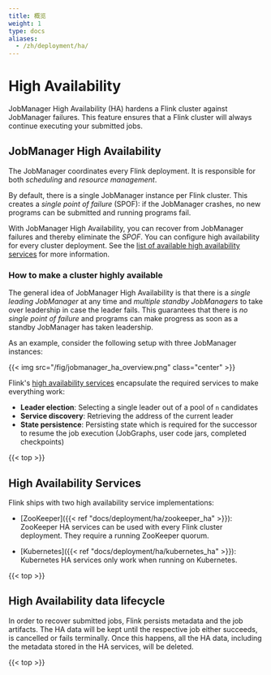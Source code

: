 ```yaml
---
title: 概览
weight: 1
type: docs
aliases:
  - /zh/deployment/ha/
---
```

<!--
Licensed to the Apache Software Foundation (ASF) under one
or more contributor license agreements.  See the NOTICE file
distributed with this work for additional information
regarding copyright ownership.  The ASF licenses this file
to you under the Apache License, Version 2.0 (the
"License"); you may not use this file except in compliance
with the License.  You may obtain a copy of the License at

  http://www.apache.org/licenses/LICENSE-2.0

Unless required by applicable law or agreed to in writing,
software distributed under the License is distributed on an
"AS IS" BASIS, WITHOUT WARRANTIES OR CONDITIONS OF ANY
KIND, either express or implied.  See the License for the
specific language governing permissions and limitations
under the License.
-->

# High Availability

JobManager High Availability (HA) hardens a Flink cluster against JobManager failures.
This feature ensures that a Flink cluster will always continue executing your submitted jobs.

## JobManager High Availability

The JobManager coordinates every Flink deployment. 
It is responsible for both *scheduling* and *resource management*.

By default, there is a single JobManager instance per Flink cluster. 
This creates a *single point of failure* (SPOF): if the JobManager crashes, no new programs can be submitted and running programs fail.

With JobManager High Availability, you can recover from JobManager failures and thereby eliminate the *SPOF*. 
You can configure high availability for every cluster deployment.
See the [list of available high availability services](#high-availability-services) for more information.

### How to make a cluster highly available

The general idea of JobManager High Availability is that there is a *single leading JobManager* at any time and *multiple standby JobManagers* to take over leadership in case the leader fails. 
This guarantees that there is *no single point of failure* and programs can make progress as soon as a standby JobManager has taken leadership. 

As an example, consider the following setup with three JobManager instances:

{{< img src="/fig/jobmanager_ha_overview.png" class="center" >}}

Flink's [high availability services](#high-availability-services) encapsulate the required services to make everything work:
* **Leader election**: Selecting a single leader out of a pool of `n` candidates
* **Service discovery**: Retrieving the address of the current leader
* **State persistence**: Persisting state which is required for the successor to resume the job execution (JobGraphs, user code jars, completed checkpoints)

{{< top >}}

## High Availability Services

Flink ships with two high availability service implementations:

* [ZooKeeper]({{< ref "docs/deployment/ha/zookeeper_ha" >}}): 
ZooKeeper HA services can be used with every Flink cluster deployment. 
They require a running ZooKeeper quorum.  

* [Kubernetes]({{< ref "docs/deployment/ha/kubernetes_ha" >}}):
Kubernetes HA services only work when running on Kubernetes.

{{< top >}}

## High Availability data lifecycle

In order to recover submitted jobs, Flink persists metadata and the job artifacts.
The HA data will be kept until the respective job either succeeds, is cancelled or fails terminally.
Once this happens, all the HA data, including the metadata stored in the HA services, will be deleted.  

{{< top >}}
